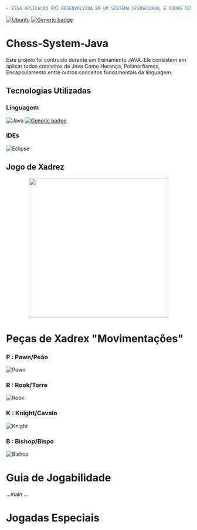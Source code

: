 ```diff
- ESSA APLICAÇÂO FOI DESENVOLVIDA EM UM SISTEMA OPERACIONAL E TODOS TESTES E TELAS FORAM EXECUTADAS NO MESMO.
```
[![Ubuntu](https://img.shields.io/badge/Ubuntu-E95420?style=for-the-badge&logo=ubuntu&logoColor=white)](https://releases.ubuntu.com) [![Generic badge](https://img.shields.io/badge/Ubuntu-22.04LTS-orange.svg)](https://releases.ubuntu.com/22.04/)


# Chess-System-Java

Este projeto foi contruido durante um treinamento JAVA. Ele consistem em aplicar todos conceitos de Java Como Herança, Polimorfismos, Encapsulamento entre outros conceitos fundamentais da linguagem.

## Tecnologias Utilizadas

### Linguagem

  ![Java](https://img.shields.io/badge/Java-ED8B00?style=for-the-badge&logo=java&logoColor=white)  [![Generic badge](https://img.shields.io/badge/Java-11.0.16-<COLOR>.svg)](https://www.oracle.com/java/technologies/javase/11-0-16-relnotes.html)

  
  
### IDEs 

  ![Eclipse](https://img.shields.io/badge/Eclipse-FE7A16.svg?style=for-the-badge&logo=Eclipse&logoColor=white)

<div class="container"> 
  <h2>Jogo de Xadrez</h2>

  <div align="center">
  <img src="https://user-images.githubusercontent.com/33238924/190934737-5a840449-7ccd-4686-9e30-e8282dc3c4be.jpg" width="380px" heigth="400">
  </div>

 # Peças de Xadrex "Movimentações"
  
 ### P : Pawn/Peão
  
  ![Pawn](https://user-images.githubusercontent.com/33238924/191055048-971fca53-fb17-4a1e-a66b-aa1693e55831.png)
  
 ### R : Rook/Torre
  
  ![Rook](https://user-images.githubusercontent.com/33238924/191080538-e5b0e038-44b2-46f8-be4e-96ade11404af.png).
  
 ### K : Knight/Cavalo

  ![Knight](https://user-images.githubusercontent.com/33238924/191081093-fd4c0b67-c1aa-4976-b06c-d2568e3729b6.png)
  
 ### B : Bishop/Bispo
  
  ![Bishop](https://user-images.githubusercontent.com/33238924/191082781-cfc42b95-c4f3-4a23-9252-f8c66237773f.png)
  
</div>

# Guia de Jogabilidade
...main
...

# Jogadas Especiais


